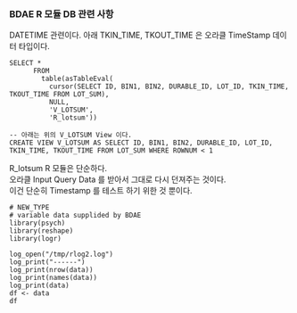 ### BDAE R 모듈 DB 관련 사항

DATETIME 관련이다.  아래 TKIN_TIME, TKOUT_TIME 은 오라클 TimeStamp 데이터 타입이다.<br>

```
SELECT * 
      FROM 
        table(asTableEval( 
          cursor(SELECT ID, BIN1, BIN2, DURABLE_ID, LOT_ID, TKIN_TIME, TKOUT_TIME FROM LOT_SUM), 
          NULL,
          'V_LOTSUM',
          'R_lotsum'))

-- 아래는 위의 V_LOTSUM View 이다.
CREATE VIEW V_LOTSUM AS SELECT ID, BIN1, BIN2, DURABLE_ID, LOT_ID, TKIN_TIME, TKOUT_TIME FROM LOT_SUM WHERE ROWNUM < 1
```

R_lotsum R 모듈은 단순하다.<br>
오라클 Input Query Data 를 받아서 그대로 다시 던져주는 것이다. <br>
이건 단순히 Timestamp 를 테스트 하기 위한 것 뿐이다.

```
# NEW_TYPE
# variable data supplided by BDAE
library(psych)
library(reshape)
library(logr)

log_open("/tmp/rlog2.log")
log_print("------")
log_print(nrow(data))
log_print(names(data))
log_print(data)
df <- data
df
```

